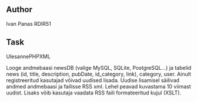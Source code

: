## Author 
Ivan Panas RDIR51

## Task

UlesannePHPXML

Looge andmebaasi newsDB (valige MySQL, SQLite, PostgreSQL...) ja tabelid news (id, title, description, pubDate, id_category, link), category, user. Ainult registreeritud kasutajad võivad uudised lisada. Uudise lisamisel säilivad andmed andmebaasi ja failisse RSS xml. Lehel peavad kuvastama 10 viimast uudist. Lisaks võib kasutaja vaadata RSS faili formateeritud kujul (XSLT).